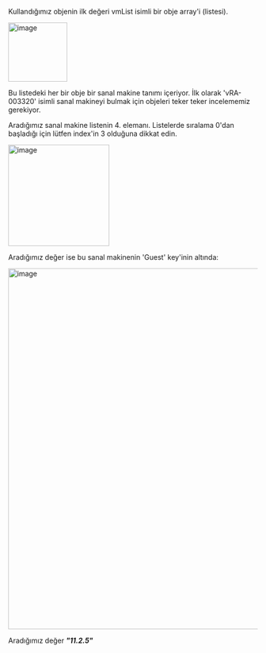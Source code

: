 Kullandığımız objenin ilk değeri vmList isimli bir obje array'i (listesi).

<img width="119" alt="image" src="https://user-images.githubusercontent.com/25429217/189736091-038de60e-2cdd-48a3-b85b-c92d342105a1.png">

Bu listedeki her bir obje bir sanal makine tanımı içeriyor. İlk olarak 'vRA-003320' isimli sanal makineyi bulmak için objeleri teker teker incelememiz gerekiyor.

Aradığımız sanal makine listenin 4. elemanı. Listelerde sıralama 0'dan başladığı için lütfen index'in 3 olduğuna dikkat edin.

<img width="204" alt="image" src="https://user-images.githubusercontent.com/25429217/189736506-35977678-740b-4f8d-b3a5-95cf2220c8ee.png">

Aradığımız değer ise bu sanal makinenin 'Guest' key'inin altında:

<img width="727" alt="image" src="https://user-images.githubusercontent.com/25429217/189736829-f1f56f33-1b67-465f-bf16-8d072ea174a9.png">

Aradığımız değer **_"11.2.5"_**
